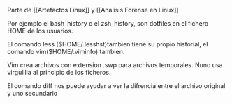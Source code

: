 Parte de [[Artefactos Linux]] y [[Analisis Forense en Linux]]

Por ejemplo el bash_history o el zsh_history, son dotfiles en el fichero HOME de los usuarios.

El comando less (\$HOME/.lesshst)tambien tiene su propio historial, el comando vim(\$HOME/.viminfo) tambien.

Vim crea archivos con extension .swp para archivos temporales. Nuno usa virgulilla al principio de los ficheros.

El comando diff nos puede ayudar a ver la difrencia entre el archivo original y uno secundario